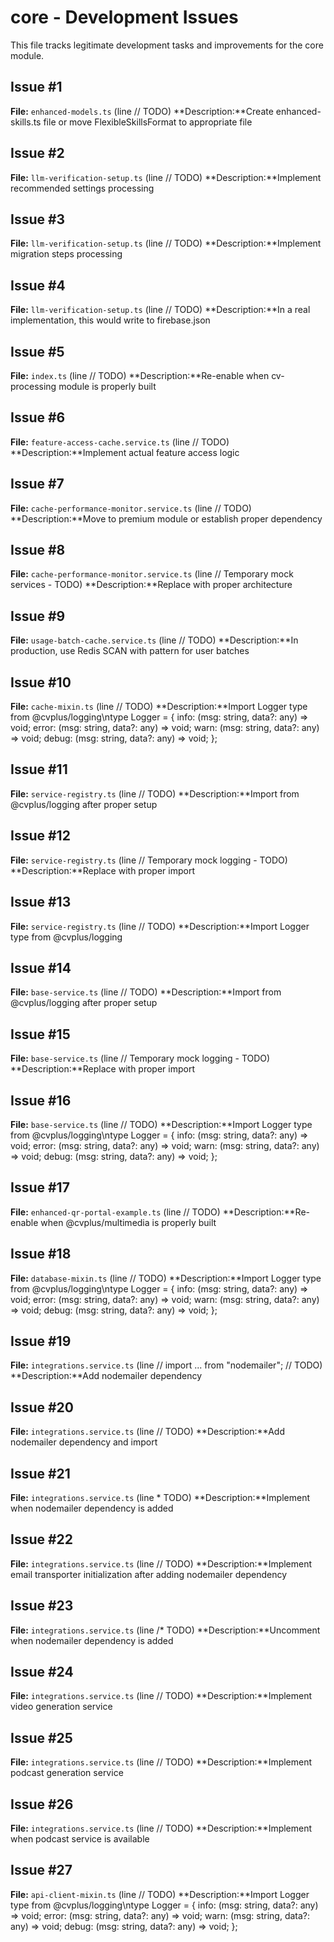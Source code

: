 # core - Development Issues

This file tracks legitimate development tasks and improvements for the core module.

## Issue #1
**File:** `enhanced-models.ts` (line // TODO)
**Description:**Create enhanced-skills.ts file or move FlexibleSkillsFormat to appropriate file

## Issue #2
**File:** `llm-verification-setup.ts` (line       // TODO)
**Description:**Implement recommended settings processing

## Issue #3
**File:** `llm-verification-setup.ts` (line         // TODO)
**Description:**Implement migration steps processing

## Issue #4
**File:** `llm-verification-setup.ts` (line     // TODO)
**Description:**In a real implementation, this would write to firebase.json

## Issue #5
**File:** `index.ts` (line // TODO)
**Description:**Re-enable when cv-processing module is properly built

## Issue #6
**File:** `feature-access-cache.service.ts` (line       // TODO)
**Description:**Implement actual feature access logic

## Issue #7
**File:** `cache-performance-monitor.service.ts` (line // TODO)
**Description:**Move to premium module or establish proper dependency

## Issue #8
**File:** `cache-performance-monitor.service.ts` (line // Temporary mock services - TODO)
**Description:**Replace with proper architecture

## Issue #9
**File:** `usage-batch-cache.service.ts` (line       // TODO)
**Description:**In production, use Redis SCAN with pattern for user batches

## Issue #10
**File:** `cache-mixin.ts` (line // TODO)
**Description:**Import Logger type from @cvplus/logging\ntype Logger = { info: (msg: string, data?: any) => void; error: (msg: string, data?: any) => void; warn: (msg: string, data?: any) => void; debug: (msg: string, data?: any) => void; };

## Issue #11
**File:** `service-registry.ts` (line // TODO)
**Description:**Import from @cvplus/logging after proper setup

## Issue #12
**File:** `service-registry.ts` (line // Temporary mock logging - TODO)
**Description:**Replace with proper import

## Issue #13
**File:** `service-registry.ts` (line // TODO)
**Description:**Import Logger type from @cvplus/logging

## Issue #14
**File:** `base-service.ts` (line // TODO)
**Description:**Import from @cvplus/logging after proper setup

## Issue #15
**File:** `base-service.ts` (line // Temporary mock logging - TODO)
**Description:**Replace with proper import

## Issue #16
**File:** `base-service.ts` (line // TODO)
**Description:**Import Logger type from @cvplus/logging\ntype Logger = { info: (msg: string, data?: any) => void; error: (msg: string, data?: any) => void; warn: (msg: string, data?: any) => void; debug: (msg: string, data?: any) => void; };

## Issue #17
**File:** `enhanced-qr-portal-example.ts` (line // TODO)
**Description:**Re-enable when @cvplus/multimedia is properly built

## Issue #18
**File:** `database-mixin.ts` (line // TODO)
**Description:**Import Logger type from @cvplus/logging\ntype Logger = { info: (msg: string, data?: any) => void; error: (msg: string, data?: any) => void; warn: (msg: string, data?: any) => void; debug: (msg: string, data?: any) => void; };

## Issue #19
**File:** `integrations.service.ts` (line // import ... from "nodemailer"; // TODO)
**Description:**Add nodemailer dependency

## Issue #20
**File:** `integrations.service.ts` (line   // TODO)
**Description:**Add nodemailer dependency and import

## Issue #21
**File:** `integrations.service.ts` (line    * TODO)
**Description:**Implement when nodemailer dependency is added

## Issue #22
**File:** `integrations.service.ts` (line     // TODO)
**Description:**Implement email transporter initialization after adding nodemailer dependency

## Issue #23
**File:** `integrations.service.ts` (line     /* TODO)
**Description:**Uncomment when nodemailer dependency is added

## Issue #24
**File:** `integrations.service.ts` (line       // TODO)
**Description:**Implement video generation service

## Issue #25
**File:** `integrations.service.ts` (line       // TODO)
**Description:**Implement podcast generation service

## Issue #26
**File:** `integrations.service.ts` (line       // TODO)
**Description:**Implement when podcast service is available

## Issue #27
**File:** `api-client-mixin.ts` (line // TODO)
**Description:**Import Logger type from @cvplus/logging\ntype Logger = { info: (msg: string, data?: any) => void; error: (msg: string, data?: any) => void; warn: (msg: string, data?: any) => void; debug: (msg: string, data?: any) => void; };


